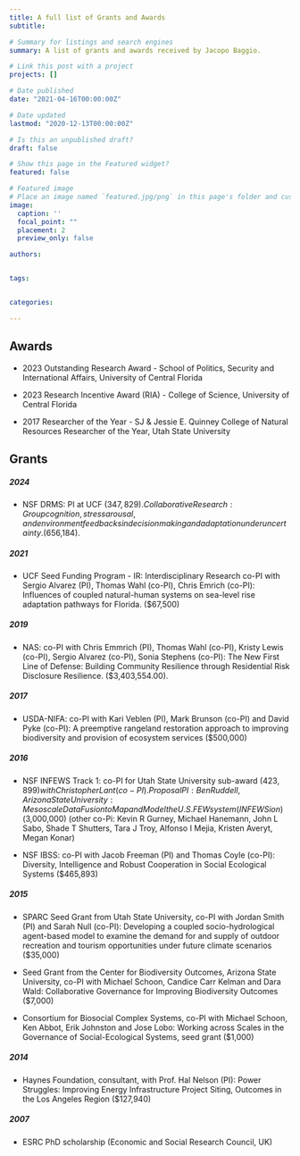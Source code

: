 ```yaml
---
title: A full list of Grants and Awards
subtitle:

# Summary for listings and search engines
summary: A list of grants and awards received by Jacopo Baggio.

# Link this post with a project
projects: []

# Date published
date: "2021-04-16T00:00:00Z"

# Date updated
lastmod: "2020-12-13T00:00:00Z"

# Is this an unpublished draft?
draft: false

# Show this page in the Featured widget?
featured: false

# Featured image
# Place an image named `featured.jpg/png` in this page's folder and customize its options here.
image:
  caption: ''
  focal_point: ""
  placement: 2
  preview_only: false

authors:


tags:


categories:

---
```


## Awards

* 2023 Outstanding Research Award - School of Politics, Security and International Affairs, University of Central Florida

*	2023 Research Incentive Award (RIA) - College of Science, University of Central Florida

* 2017 Researcher of the Year - SJ & Jessie E. Quinney College of Natural Resources Researcher of the Year, Utah State University

## Grants

##### 2024
* NSF DRMS: PI at UCF ($347,829). Collaborative Research: Group cognition, stress arousal, and environment feedbacks in decision making and adaptation under uncertainty. ($656,184).

##### 2021
*  UCF Seed Funding Program - IR: Interdisciplinary Research co-PI with Sergio Alvarez (PI), Thomas Wahl (co-PI), Chris Emrich (co-PI): Influences of coupled natural-human systems on sea-level rise adaptation pathways for Florida. ($67,500)

##### 2019
* NAS: co-PI with Chris Emmrich (PI), Thomas Wahl (co-PI), Kristy Lewis (co-PI), Sergio Alvarez (co-PI), Sonia Stephens (co-PI): The New First Line of Defense: Building Community Resilience through Residential Risk Disclosure Resilience. ($3,403,554.00).

##### 2017
* USDA-NIFA: co-PI with Kari Veblen (PI), Mark Brunson (co-PI) and David Pyke (co-PI): A preemptive rangeland restoration approach to improving biodiversity and provision of ecosystem services ($500,000)

##### 2016
* NSF INFEWS Track 1: co-PI for Utah State University sub-award ($423,899) with Christopher Lant (co-PI). Proposal PI: Ben Ruddell, Arizona State University: Mesoscale Data Fusion to Map and Model the U.S. FEW system (INFEWSion) ($3,000,000) (other co-Pi: Kevin R Gurney, Michael Hanemann, John L Sabo, Shade T Shutters, Tara J Troy, Alfonso I Mejia, Kristen Averyt, Megan Konar)

* NSF IBSS: co-PI with Jacob Freeman (PI) and Thomas Coyle (co-PI): Diversity, Intelligence and Robust Cooperation in Social Ecological Systems ($465,893)

##### 2015
* SPARC Seed Grant from Utah State University, co-PI with Jordan Smith (PI) and Sarah Null (co-PI): Developing a coupled socio-hydrological agent-based model to examine the demand for and supply of outdoor recreation and tourism opportunities under future climate scenarios ($35,000)

* Seed Grant from the Center for Biodiversity Outcomes, Arizona State University, co-PI with
Michael Schoon, Candice Carr Kelman and Dara Wald: Collaborative Governance for Improving
Biodiversity Outcomes ($7,000)

* Consortium for Biosocial Complex Systems, co-PI with Michael Schoon, Ken Abbot, Erik Johnston and Jose Lobo: Working across Scales in the Governance of Social-Ecological Systems, seed grant ($1,000)

##### 2014
* Haynes Foundation, consultant, with Prof. Hal Nelson (PI): Power Struggles: Improving Energy Infrastructure Project Siting, Outcomes in the Los Angeles Region ($127,940)
##### 2007
* ESRC PhD scholarship (Economic and Social Research Council, UK)


